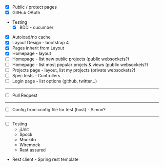 * [x] Public / protect pages
* [x] GitHub OAuth
* Testing
  * [x] BDD - cucumber

* [x] Autoload/no cache
* [x] Layout Design - bootstrap 4
* [x] Pages inherit from Layout
* [x] Homepage - layout
* [ ] Homepage - list new public projects (public websockets?)
* [ ] Homepage - list most popular projets & views (public websockets?)
* [ ] Projects page - layout, list my projects (private websockets?)
* [ ] Spec tests - Controllers
* [ ] Login page - list options (github, twitter...)

---

* [ ] Pull Request

---

* [ ] Config from config file for test (host) - Simon?

---

* [ ] Testing
    * jUnit
    * Spock
    * Mockito
    * Wiremock
    * Rest assured

* Rest client - Spring rest template
